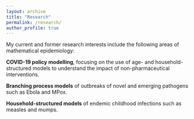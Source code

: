```yaml
---
layout: archive
title: "Research"
permalink: /research/
author_profile: true
---
```


My current and former research interests include the following areas of mathematical epidemiology:

**COVID-19 policy modelling**, focusing on the use of age- and household-structured models to understand the impact of non-pharmaceutical interventions.

**Branching process models** of outbreaks of novel and emerging pathogens such as Ebola and MPox.

**Household-structured models** of endemic childhood infections such as measles and mumps.
